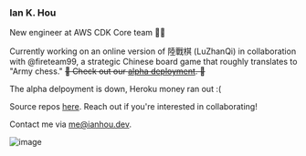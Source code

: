 ### Ian K. Hou
New engineer at AWS CDK Core team 🧑‍🔧

Currently working on an online version of 陸戰棋 (LuZhanQi) in collaboration with @fireteam99, a strategic Chinese board game that roughly translates to "Army chess." ~~🚧 Check out our [alpha deployment](https://luzhanqi-staging.netlify.app). 🚧~~ 

The alpha delpoyment is down, Heroku money ran out :(

Source repos [here](https://github.com/chinese-board-games). Reach out if you're interested in collaborating!

Contact me via me@ianhou.dev.

![image](https://github.com/iankhou/iankhou/assets/45278651/940f35f2-57fd-4339-80c4-c8eaaefdceb8)


<!--
**iankhou/iankhou** is a ✨ _special_ ✨ repository because its `README.md` (this file) appears on your GitHub profile.

Here are some ideas to get you started:

- 🔭 I’m currently working on ...
- 🌱 I’m currently learning ...
- 👯 I’m looking to collaborate on ...
- 🤔 I’m looking for help with ...
- 💬 Ask me about ...
- 📫 How to reach me: ...
- 😄 Pronouns: ...
- ⚡ Fun fact: ...
-->
